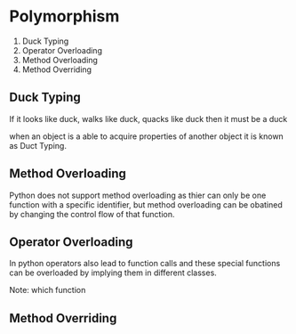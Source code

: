 # Polymorphism

1. Duck Typing
2. Operator Overloading
3. Method Overloading
4. Method Overriding

## Duck Typing

If it looks like duck, walks like duck, quacks like duck then it must be a duck

when an object is a able to acquire properties of another object it is known as Duct Typing.

## Method Overloading

Python does not support method overloading as thier can only be one function with a specific identifier, but method overloading can be obatined by changing the control flow of that function.

## Operator Overloading

In python operators also lead to function calls and these special functions can be overloaded by implying them in different classes.

Note: which function

## Method Overriding
